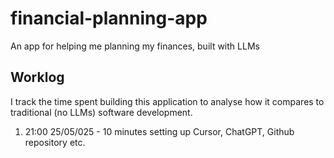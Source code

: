 # financial-planning-app
An app for helping me planning my finances, built with LLMs

## Worklog

I track the time spent building this application to analyse how it compares to traditional (no LLMs) software
development. 

1. 21:00 25/05/025 - 10 minutes setting up Cursor, ChatGPT, Github repository etc.
